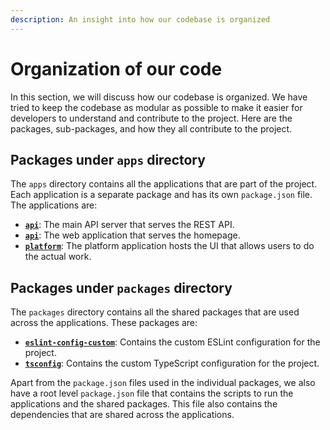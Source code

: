 ```yaml
---
description: An insight into how our codebase is organized
---
```


# Organization of our code

In this section, we will discuss how our codebase is organized. We have tried to keep the codebase as modular as possible to make it easier for developers to understand and contribute to the project. Here are the packages, sub-packages, and how they all contribute to the project.

## Packages under `apps` directory

The `apps` directory contains all the applications that are part of the project. Each application is a separate package and has its own `package.json` file. The applications are:

- [**`api`**](../../../apps/api/): The main API server that serves the REST API.
- [**`api`**](../../../apps/web/): The web application that serves the homepage.
- [**`platform`**](../../../apps/workspace/): The platform application hosts the UI that allows users to do the actual work.

## Packages under `packages` directory

The `packages` directory contains all the shared packages that are used across the applications. These packages are:

- [**`eslint-config-custom`**](../../../packages/eslint-config-custom/): Contains the custom ESLint configuration for the project.
- [**`tsconfig`**](../../../packages/tsconfig/): Contains the custom TypeScript configuration for the project.

Apart from the `package.json` files used in the individual packages, we also have a root level `package.json` file that contains the scripts to run the applications and the shared packages. This file also contains the dependencies that are shared across the applications.
